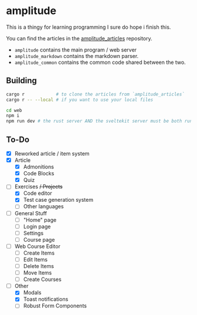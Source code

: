 # amplitude

This is a thingy for learning programming I sure do hope i finish this.

You can find the articles in the [amplitude_articles] repository.

 - `amplitude` contains the main program / web server
 - `amplitude_markdown` contains the markdown parser.
 - `amplitude_common` contains the common code shared between the two.

## Building

```bash
cargo r            # to clone the articles from `amplitude_articles`
cargo r -- --local # if you want to use your local files

cd web
npm i
npm run dev # the rust server AND the sveltekit server must be both running
```

## To-Do

 - [x] Reworked article / item system
 - [x] Article
   - [x] Admonitions
   - [x] Code Blocks
   - [x] Quiz
 - [ ] Exercises ~~/ Projects~~
   - [x] Code editor
   - [x] Test case generation system
   - [ ] Other languages
 - [ ] General Stuff 
   - [ ] "Home" page
   - [ ] Login page
   - [ ] Settings
   - [ ] Course page
 - [ ] Web Course Editor
   - [ ] Create Items
   - [ ] Edit Items
   - [ ] Delete Items
   - [ ] Move Items
   - [ ] Create Courses
 - [ ] Other
   - [x] Modals
   - [x] Toast notifications
   - [ ] Robust Form Components

[amplitude_articles]: https://github.com/rcsc/amplitude_articles.git